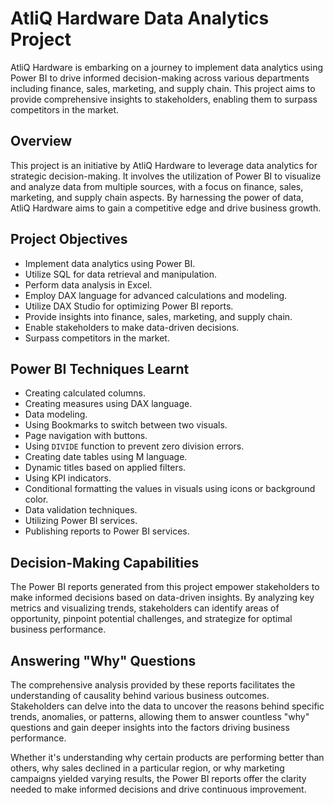 # AtliQ Hardware Data Analytics Project

AtliQ Hardware is embarking on a journey to implement data analytics using Power BI to drive informed decision-making across various departments including finance, sales, marketing, and supply chain. This project aims to provide comprehensive insights to stakeholders, enabling them to surpass competitors in the market.

## Overview

This project is an initiative by AtliQ Hardware to leverage data analytics for strategic decision-making. It involves the utilization of Power BI to visualize and analyze data from multiple sources, with a focus on finance, sales, marketing, and supply chain aspects. By harnessing the power of data, AtliQ Hardware aims to gain a competitive edge and drive business growth.

## Project Objectives

- Implement data analytics using Power BI.
- Utilize SQL for data retrieval and manipulation.
- Perform data analysis in Excel.
- Employ DAX language for advanced calculations and modeling.
- Utilize DAX Studio for optimizing Power BI reports.
- Provide insights into finance, sales, marketing, and supply chain.
- Enable stakeholders to make data-driven decisions.
- Surpass competitors in the market.

## Power BI Techniques Learnt

- Creating calculated columns.
- Creating measures using DAX language.
- Data modeling.
- Using Bookmarks to switch between two visuals.
- Page navigation with buttons.
- Using `DIVIDE` function to prevent zero division errors.
- Creating date tables using M language.
- Dynamic titles based on applied filters.
- Using KPI indicators.
- Conditional formatting the values in visuals using icons or background color.
- Data validation techniques.
- Utilizing Power BI services.
- Publishing reports to Power BI services.

## Decision-Making Capabilities

The Power BI reports generated from this project empower stakeholders to make informed decisions based on data-driven insights. By analyzing key metrics and visualizing trends, stakeholders can identify areas of opportunity, pinpoint potential challenges, and strategize for optimal business performance.

## Answering "Why" Questions

The comprehensive analysis provided by these reports facilitates the understanding of causality behind various business outcomes. Stakeholders can delve into the data to uncover the reasons behind specific trends, anomalies, or patterns, allowing them to answer countless "why" questions and gain deeper insights into the factors driving business performance.

Whether it's understanding why certain products are performing better than others, why sales declined in a particular region, or why marketing campaigns yielded varying results, the Power BI reports offer the clarity needed to make informed decisions and drive continuous improvement.


